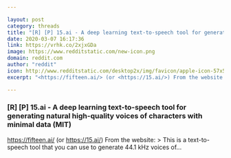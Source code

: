 ```yaml
---

layout: post
category: threads
title: "[R] [P] 15.ai - A deep learning text-to-speech tool for generating natural high-quality voices of characters with minimal data (MIT)"
date: 2020-03-07 16:17:36
link: https://vrhk.co/2xjxGDa
image: https://www.redditstatic.com/new-icon.png
domain: reddit.com
author: "reddit"
icon: http://www.redditstatic.com/desktop2x/img/favicon/apple-icon-57x57.png
excerpt: "<https://fifteen.ai/> (or <https://15.ai/>) From the website: &gt; This is a text-to-speech tool that you can use to generate 44.1 kHz voices of..."

---
```


### [R] [P] 15.ai - A deep learning text-to-speech tool for generating natural high-quality voices of characters with minimal data (MIT)

<https://fifteen.ai/> (or <https://15.ai/>) From the website: &gt; This is a text-to-speech tool that you can use to generate 44.1 kHz voices of...
